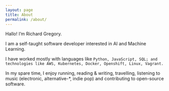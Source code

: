 ```yaml
---
layout: page
title: About
permalink: /about/
---
```


Hallo! I’m Richard Gregory.

I am a self-taught software developer interested in AI and Machine Learning.

I have worked mostly with languages like `Python, JavaScript, SQL; and technologies like AWS, Kubernetes, Docker, Openshift, Linux, Vagrant.`

In my spare time, I enjoy running, reading & writing, travelling, listening to music (electronic, alternative-*, indie pop) and contributing to open-source software.
